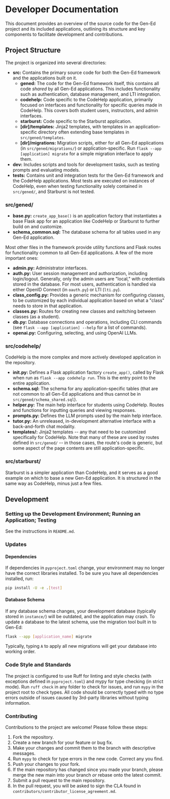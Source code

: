 Developer Documentation
=======================

This document provides an overview of the source code for the Gen-Ed project
and its included applications, outlining its structure and key components to
facilitate development and contributions.


## Project Structure

The project is organized into several directories:

- **src:** Contains the primary source code for both the Gen-Ed framework and
  the applications built on it.
    - **gened:** The code for the Gen-Ed framework itself, this contains all
      code *shared* by all Gen-Ed applications.  This includes functionality
      such as authentication, database management, and LTI integration.
    - **codehelp:** Code specific to the CodeHelp application, primarily
      focused on interfaces and functionality for specific queries made in
      CodeHelp.  This covers both student users, instructors, and admin interfaces.
    - **starburst:** Code specific to the Starburst application.
    - **[dir]/templates:** Jinja2 templates, with templates in an
      application-specific directory often extending base templates in
     `src/gened/templates`.
    - **[dir]/migrations:** Migration scripts, either for all Gen-Ed
      applications (in `src/gened/migrations/`) or application-specific.  Run
      `flask --app [application] migrate` for a simple migration interface to
      apply them.
- **dev:** Includes scripts and tools for development tasks, such as testing
  prompts and evaluating models.
- **tests:** Contains unit and integration tests for the Gen-Ed framework and
  the CodeHelp applications.  Most tests are executed on instances of CodeHelp,
  even when testing functionality solely contained in `src/gened/`, and
  Starburst is not tested.

### src/gened/

- **base.py:** `create_app_base()` is an application factory that instantiates
  a base Flask app for an application like CodeHelp or Starburst to further
  build on and customize.
- **schema_common.sql:** The database schema for all tables used in any Gen-Ed
  application.

Most other files in the framework provide utility functions and Flask routes
for functionality common to all Gen-Ed applications.  A few of the more
important ones:

- **admin.py:** Administrator interfaces.
- **auth.py:** User session management and authorization, including
  login/logout.  Generally, only the admin users are "local," with credentials
  stored in the database.  For most users, authentication is handled via either
  OpenID Connect (in `oauth.py`) or LTI (`lti.py`).
- **class_config.py:** Provides a generic mechanism for configuring classes, to
  be customized by each individual application based on what a "class" needs to
  store in that application.
- **classes.py:** Routes for creating new classes and switching between classes
  (as a student).
- **db.py:** Database connections and operations, including CLI commands
  (see `flask --app [application] --help` for a list of commands).
- **openai.py:** Configuring, selecting, and using OpenAI LLMs.

### src/codehelp/

CodeHelp is the more complex and more actively developed application in the repository.

- **__init__.py:** Defines a Flask application factory `create_app()`, called
  by Flask when run as `flask --app codehelp run`.  This is the entry point to
  the entire application.
- **schema.sql:** The schema for any application-specific tables (that are not
  common to all Gen-Ed applications and thus cannot be in
  `src/gened/schema_shared.sql`).
- **helper.py:** The main help interface for students using CodeHelp.  Routes
  and functions for inputting queries and viewing responses.
- **prompts.py:** Defines the LLM prompts used by the main help interface.
- **tutor.py:** An unreleased, in-development alternative interface with a
  back-and-forth chat modality.
- **templates/:** Jinja2 templates -- any that need to be customized
  specifically for CodeHelp.  Note that many of these are used by routes
  defined in `src/gened/` -- in those cases, the route's code is generic, but
  some aspect of the page contents are still application-specific.

### src/starburst/

Starburst is a simpler application than CodeHelp, and it serves as a good
example on which to base a new Gen-Ed application.  It is structured in the
same way as CodeHelp, minus just a few files.


## Development

### Setting up the Development Environment; Running an Application; Testing

See the instructions in `README.md`.

### Updates

#### Dependencies

If dependencies in `pyproject.toml` change, your environment may no longer have
the correct libraries installed.  To be sure you have all dependencies
installed, run:

```sh
pip install -U -e .[test]
```

#### Database Schema

If any database schema changes, your development database (typically stored in
`instance/`) will be outdated, and the application may crash.  To update a
database to the latest schema, use the migration tool built in to Gen-Ed:

```sh
flask --app [application_name] migrate
```

Typically, typing `A` to apply all new migrations will get your database into
working order.

### Code Style and Standards

The project is configured to use Ruff for linting and style checks (with
exceptions defined in `pyproject.toml`) and mypy for type checking (in strict
mode).  Run `ruff check` in any folder to check for issues, and run `mypy` in
the project root to check types.  All code should be correctly typed with no
type errors outside of issues caused by 3rd-party libraries without typing
information.

### Contributing

Contributions to the project are welcome!  Please follow these steps:

1. Fork the repository.
2. Create a new branch for your feature or bug fix.
3. Make your changes and commit them to the branch with descriptive messages.
4. Run `mypy` to check for type errors in the new code.  Correct any you find.
5. Push your changes to your fork.
6. If the main repository has changed since you made your branch, please
   merge the new main into your branch *or* rebase onto the latest commit.
7. Submit a pull request to the main repository.
8. In the pull request, you will be asked to sign the CLA found in
   `contributors/contributor_license_agreement.md`.

